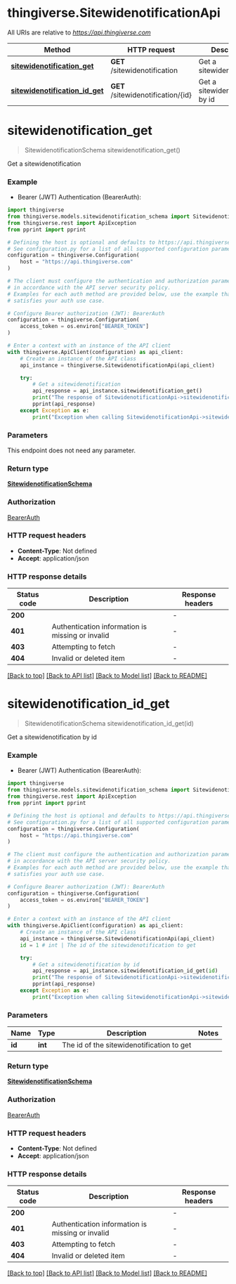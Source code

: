 # thingiverse.SitewidenotificationApi

All URIs are relative to *https://api.thingiverse.com*

Method | HTTP request | Description
------------- | ------------- | -------------
[**sitewidenotification_get**](SitewidenotificationApi.md#sitewidenotification_get) | **GET** /sitewidenotification | Get a sitewidenotification
[**sitewidenotification_id_get**](SitewidenotificationApi.md#sitewidenotification_id_get) | **GET** /sitewidenotification/{id} | Get a sitewidenotification by id


# **sitewidenotification_get**
> SitewidenotificationSchema sitewidenotification_get()

Get a sitewidenotification

### Example

* Bearer (JWT) Authentication (BearerAuth):

```python
import thingiverse
from thingiverse.models.sitewidenotification_schema import SitewidenotificationSchema
from thingiverse.rest import ApiException
from pprint import pprint

# Defining the host is optional and defaults to https://api.thingiverse.com
# See configuration.py for a list of all supported configuration parameters.
configuration = thingiverse.Configuration(
    host = "https://api.thingiverse.com"
)

# The client must configure the authentication and authorization parameters
# in accordance with the API server security policy.
# Examples for each auth method are provided below, use the example that
# satisfies your auth use case.

# Configure Bearer authorization (JWT): BearerAuth
configuration = thingiverse.Configuration(
    access_token = os.environ["BEARER_TOKEN"]
)

# Enter a context with an instance of the API client
with thingiverse.ApiClient(configuration) as api_client:
    # Create an instance of the API class
    api_instance = thingiverse.SitewidenotificationApi(api_client)

    try:
        # Get a sitewidenotification
        api_response = api_instance.sitewidenotification_get()
        print("The response of SitewidenotificationApi->sitewidenotification_get:\n")
        pprint(api_response)
    except Exception as e:
        print("Exception when calling SitewidenotificationApi->sitewidenotification_get: %s\n" % e)
```



### Parameters

This endpoint does not need any parameter.

### Return type

[**SitewidenotificationSchema**](SitewidenotificationSchema.md)

### Authorization

[BearerAuth](../README.md#BearerAuth)

### HTTP request headers

 - **Content-Type**: Not defined
 - **Accept**: application/json

### HTTP response details

| Status code | Description | Response headers |
|-------------|-------------|------------------|
**200** |  |  -  |
**401** | Authentication information is missing or invalid |  -  |
**403** | Attempting to fetch |  -  |
**404** | Invalid or deleted item |  -  |

[[Back to top]](#) [[Back to API list]](../README.md#documentation-for-api-endpoints) [[Back to Model list]](../README.md#documentation-for-models) [[Back to README]](../README.md)

# **sitewidenotification_id_get**
> SitewidenotificationSchema sitewidenotification_id_get(id)

Get a sitewidenotification by id

### Example

* Bearer (JWT) Authentication (BearerAuth):

```python
import thingiverse
from thingiverse.models.sitewidenotification_schema import SitewidenotificationSchema
from thingiverse.rest import ApiException
from pprint import pprint

# Defining the host is optional and defaults to https://api.thingiverse.com
# See configuration.py for a list of all supported configuration parameters.
configuration = thingiverse.Configuration(
    host = "https://api.thingiverse.com"
)

# The client must configure the authentication and authorization parameters
# in accordance with the API server security policy.
# Examples for each auth method are provided below, use the example that
# satisfies your auth use case.

# Configure Bearer authorization (JWT): BearerAuth
configuration = thingiverse.Configuration(
    access_token = os.environ["BEARER_TOKEN"]
)

# Enter a context with an instance of the API client
with thingiverse.ApiClient(configuration) as api_client:
    # Create an instance of the API class
    api_instance = thingiverse.SitewidenotificationApi(api_client)
    id = 1 # int | The id of the sitewidenotification to get

    try:
        # Get a sitewidenotification by id
        api_response = api_instance.sitewidenotification_id_get(id)
        print("The response of SitewidenotificationApi->sitewidenotification_id_get:\n")
        pprint(api_response)
    except Exception as e:
        print("Exception when calling SitewidenotificationApi->sitewidenotification_id_get: %s\n" % e)
```



### Parameters


Name | Type | Description  | Notes
------------- | ------------- | ------------- | -------------
 **id** | **int**| The id of the sitewidenotification to get | 

### Return type

[**SitewidenotificationSchema**](SitewidenotificationSchema.md)

### Authorization

[BearerAuth](../README.md#BearerAuth)

### HTTP request headers

 - **Content-Type**: Not defined
 - **Accept**: application/json

### HTTP response details

| Status code | Description | Response headers |
|-------------|-------------|------------------|
**200** |  |  -  |
**401** | Authentication information is missing or invalid |  -  |
**403** | Attempting to fetch |  -  |
**404** | Invalid or deleted item |  -  |

[[Back to top]](#) [[Back to API list]](../README.md#documentation-for-api-endpoints) [[Back to Model list]](../README.md#documentation-for-models) [[Back to README]](../README.md)

